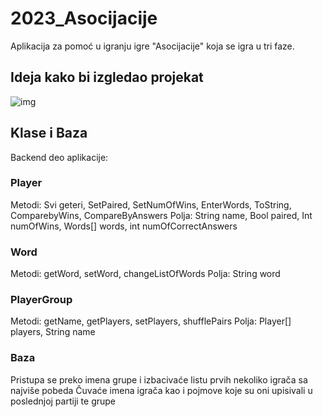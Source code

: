 # 2023_Asocijacije

Aplikacija za pomoć u igranju igre "Asocijacije" koja se igra u tri faze.

## Ideja kako bi izgledao projekat

![img](../../../Downloads/Merged_document.jpg)

## Klase i Baza

Backend deo aplikacije:

### Player

Metodi: Svi geteri, SetPaired, SetNumOfWins, EnterWords, ToString, ComparebyWins, CompareByAnswers
Polja: String name, Bool paired, Int numOfWins, Words[] words, int numOfCorrectAnswers

### Word

Metodi: getWord, setWord, changeListOfWords
Polja: String word

### PlayerGroup

Metodi: getName, getPlayers, setPlayers, shufflePairs
Polja: Player[] players, String name

### Baza

Pristupa se preko imena grupe i izbacivaće listu prvih nekoliko igrača sa najviše pobeda
Čuvaće imena igrača kao i pojmove koje su oni upisivali u poslednjoj partiji te grupe